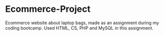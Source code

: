 # Ecommerce-Project

Ecommerce website about laptop bags, made as an assignment during my coding bootcamp. Used HTML, CS, PHP and MySQL in this assignment.

